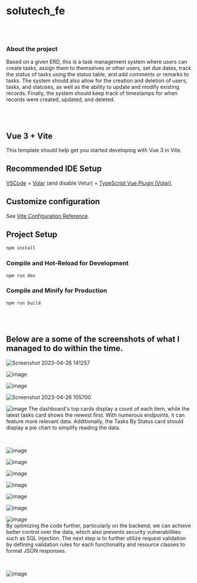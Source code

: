 
# solutech_fe
<br><br>

### About the project
<p>Based on a given ERD, this is a task management system where users can create tasks, assign them to themselves or other users, set due dates, track the status of tasks using the status table, and add comments or remarks to tasks. The system should also allow for the creation and deletion of users, tasks, and statuses, as well as the ability to update and modify existing records. Finally, the system should keep track of timestamps for when records were created, updated, and deleted.</p>

<br><br>


## Vue 3 + Vite

This template should help get you started developing with Vue 3 in Vite.<br>

## Recommended IDE Setup

[VSCode](https://code.visualstudio.com/) + [Volar](https://marketplace.visualstudio.com/items?itemName=Vue.volar) (and disable Vetur) + [TypeScript Vue Plugin (Volar)](https://marketplace.visualstudio.com/items?itemName=Vue.vscode-typescript-vue-plugin).<br>

## Customize configuration

See [Vite Configuration Reference](https://vitejs.dev/config/).<br>

## Project Setup 

```sh
npm install
```

### Compile and Hot-Reload for Development

```sh
npm run dev
```

### Compile and Minify for Production

```sh
npm run build

```
<br><br>

## Below are a some of the screenshots of what I managed to do within the time.

![Screenshot 2023-04-26 141257](https://user-images.githubusercontent.com/56028045/234558759-80760054-8783-4f61-ae58-fa292e59c052.png) <br>

![image](https://user-images.githubusercontent.com/56028045/234581928-cdf1ef5a-3826-4579-bfdc-c16bb6476ed2.png) <br>

![image](https://user-images.githubusercontent.com/56028045/234582144-b1e0ebd7-ff13-4fe6-af44-d0cb4576576e.png) <br>

![Screenshot 2023-04-26 105700](https://user-images.githubusercontent.com/56028045/234561025-c1f14814-2743-443d-bce9-632ee5f56881.png) <br>

![image](https://user-images.githubusercontent.com/56028045/234561898-e770b2e7-dac1-4478-a67c-371a62fbcf6d.png)
The dashboard's top cards display a count of each item, while the latest tasks card shows the newest first. With numerous endpoints, it can feature more relevant data. Additionally, the Tasks By Status card should display a pie chart to simplify reading the data.

<br>

![image](https://user-images.githubusercontent.com/56028045/234562838-ee0cb1d0-66d5-4ad7-a766-6292f14a52b2.png) <br>

![image](https://user-images.githubusercontent.com/56028045/234563466-2657d8de-66c0-4251-a425-34359440e835.png) <br>

![image](https://user-images.githubusercontent.com/56028045/234563647-bf02b696-a8cd-48f2-bf1b-0df042fa4a73.png) <br>

![image](https://user-images.githubusercontent.com/56028045/234563204-d1d53991-e68e-4b6a-b5ac-e7bd45e52450.png) <br>

![image](https://user-images.githubusercontent.com/56028045/234563822-f475749b-1f73-460a-8d6a-832864f43fd8.png) <br>

![image](https://user-images.githubusercontent.com/56028045/234564098-355ad351-f148-49fa-9b84-712c0760ee18.png) <br>

![image](https://user-images.githubusercontent.com/56028045/234585829-7ad47c6a-1cf8-4bd4-bda3-520dba8a697d.png) <br>
By optimizing the code further, particularly on the backend, we can achieve better control over the data, which also prevents security vulnerabilities such as SQL injection. The next step is to further utilize request validation by defining validation rules for each functionality and resource classes to format JSON responses. 

<br> 

![image](https://user-images.githubusercontent.com/56028045/234564358-6fb50f66-ab70-4860-a648-fd3cc4b9c466.png)

